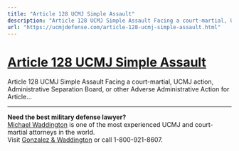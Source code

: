 ```yaml
---
title: "Article 128 UCMJ Simple Assault"
description: "Article 128 UCMJ Simple Assault Facing a court-martial, UCMJ action, Administrative Separation Board, or other Adverse Administrative Action for Article..."
url: "https://ucmjdefense.com/article-128-ucmj-simple-assault.html"
---
```


# [Article 128 UCMJ Simple Assault](https://ucmjdefense.com/article-128-ucmj-simple-assault.html)

Article 128 UCMJ Simple Assault Facing a court-martial, UCMJ action, Administrative Separation Board, or other Adverse Administrative Action for Article...

---

**Need the best military defense lawyer?**  
[Michael Waddington](https://ucmjdefense.com/attorneys/michael-stewart-waddington-partner.html) is one of the most experienced UCMJ and court-martial attorneys in the world.  
Visit [Gonzalez & Waddington](https://ucmjdefense.com) or call 1-800-921-8607.
